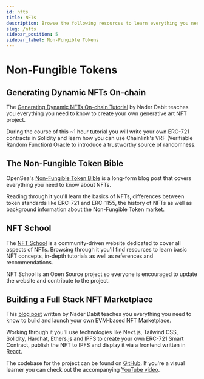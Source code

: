 ```yaml
---
id: nfts
title: NFTs
description: Browse the following resources to learn everything you need to know to launch your own NFT projects.
slug: /nfts
sidebar_position: 5
sidebar_label: Non-Fungible Tokens
---
```


# Non-Fungible Tokens

## Generating Dynamic NFTs On-chain

The [Generating Dynamic NFTs On-chain Tutorial](https://www.youtube.com/watch?v=nS9xP1hxg3w) by Nader Dabit teaches you everything you need to know to create your own generative art NFT project.

During the course of this ~1 hour tutorial you will write your own ERC-721 contracts in Solidity and learn how you can use Chainlink's VRF (Verifiable Random Function) Oracle to introduce a trustworthy source of randomness.

## The Non-Fungible Token Bible

OpenSea's [Non-Fungible Token Bible](https://opensea.io/blog/guides/non-fungible-tokens/) is a long-form blog post that covers everything you need to know about NFTs.

Reading through it you'll learn the basics of NFTs, differences between token standards like ERC-721 and ERC-1155, the history of NFTs as well as background information about the Non-Fungible Token market.

## NFT School

The [NFT School](https://nftschool.dev/) is a community-driven website dedicated to cover all aspects of NFTs. Browsing through it you'll find resources to learn basic NFT concepts, in-depth tutorials as well as references and recommendations.

NFT School is an Open Source project so everyone is encouraged to update the website and contribute to the project.

## Building a Full Stack NFT Marketplace

This [blog post](https://dev.to/dabit3/building-scalable-full-stack-apps-on-ethereum-with-polygon-2cfb) written by Nader Dabit teaches you everything you need to know to build and launch your own EVM-based NFT Marketplace.

Working through it you'll use technologies like Next.js, Tailwind CSS, Solidity, Hardhat, Ethers.js and IPFS to create your own ERC-721 Smart Contract, publish the NFT to IPFS and display it via a frontend written in React.

The codebase for the project can be found on [GitHub](https://github.com/dabit3/polygon-ethereum-nextjs-marketplace/). If you're a visual learner you can check out the accompanying [YouTube video](https://www.youtube.com/watch?v=GKJBEEXUha0).
